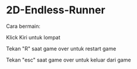 # 2D-Endless-Runner

Cara bermain:

Klick Kiri untuk lompat

Tekan "R" saat game over untuk restart game

Tekan "esc" saat game over untuk keluar dari game